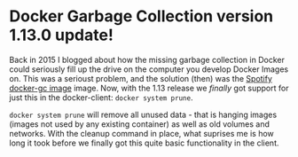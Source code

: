 Docker Garbage Collection version 1.13.0 update! 
===

Back in 2015 I blogged about how the missing garbage collection in Docker could seriously fill up the drive on the computer you
develop Docker Images on. This was a serioust problem, and the solution (then) was the [Spotify docker-gc
image](https://github.com/spotify/docker-gc) image. Now, with the 1.13 release we *finally* got support for just this in the
docker-client: `docker system prune`. 

`docker system prune` will remove all unused data - that is hanging images (images not used by any existing container) as well as
old volumes and networks. With the cleanup command in place, what suprises me is how long it took before we finally got this quite
basic functionality in the client.  
